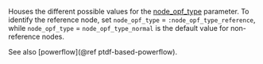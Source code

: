 Houses the different possible values for the [node\_opf\_type](@ref) parameter.
To identify the reference node, set `node_opf_type` = `:node_opf_type_reference`,
while `node_opf_type` = `node_opf_type_normal` is the default value for non-reference nodes.

See also [powerflow](@ref ptdf-based-powerflow).
